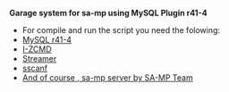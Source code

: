 **Garage system for sa-mp using MySQL Plugin r41-4**

- For compile and run the script you need the folowing:
- [MySQL r41-4](https://github.com/pBlueG/SA-MP-MySQL/releases/tag/R41-4)
- [I-ZCMD](https://github.com/YashasSamaga/I-ZCMD)
- [Streamer](https://github.com/samp-incognito/samp-streamer-plugin/releases/tag/v2.9.1)
- [sscanf](https://github.com/maddinat0r/sscanf/releases)
- [And of course , sa-mp server by SA-MP Team](http://files.sa-mp.com/samp037_svr_R2-2-1_win32.zip)
